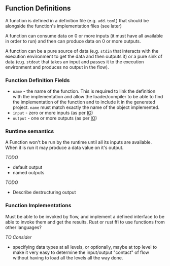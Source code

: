 ## Function Definitions
A function is defined in a definition file (e.g. `add.toml`) that should be alongside the function's
implementation files (see later)

A function can consume data on 0 or more inputs (it must have all available in order to run)
and then can produce data on 0 or more outputs. 

A function can be a pure source of data (e.g. `stdin` that interacts with the execution environment 
to get the data and then outputs it) or a pure sink of data (e.g. `stdout` that takes 
an input and passes it to the execution environment and produces no output in the flow).

### Function Definition Fields
* `name`   - the name of the function. This is required to link the definition with the 
implementation and allow the loader/compiler to be able to find the implementation of the
function and to include it in the generated project. `name` must match exactly the name of the 
object implemented.
* `input`  - zero or more inputs (as per [IO](ios.md))
* `output` - one or more outputs (as per [IO](ios.md))

### Runtime semantics
A Function won't be run by the runtime until all its inputs are available.
When it is run it may produce a data value on it's output.

_TODO_
- default output
- named outputs

_TODO_ 
- Describe destructuring output

### Function Implementations
Must be able to be invoked by flow, and implement a defined interface to be able to invoke them and get the results.
Rust or rust ffi to use functions from other languages?

_TO Consider_
- specifying data types at all levels, or optionally, maybe at top level to make it very easy to 
determine the input/output "contact" of flow without having to load all the levels all the way done.